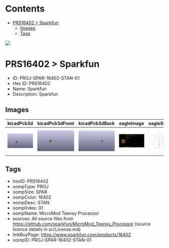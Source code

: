 



Contents
========

* [PRS16402 > Sparkfun](#prs16402--sparkfun)
	* [Images](#images)
	* [Tags](#tags)
  
![][im]
# PRS16402 > Sparkfun

- ID: PROJ-SPAR-16402-STAN-01
- Hex ID: PRS16402
- Name: Sparkfun
- Description: Sparkfun

## Images
  
  

|kicadPcb3d|kicadPcb3dFront|kicadPcb3dBack|eagleImage|eagleSchemImage|
| :---: | :---: | :---: | :---: | :---: |
|[![kicadPcb3d](kicadPcb3d_140.png)](kicadPcb3d.png)|[![kicadPcb3dFront](kicadPcb3dFront_140.png)](kicadPcb3dFront.png)|[![kicadPcb3dBack](kicadPcb3dBack_140.png)](kicadPcb3dBack.png)|[![eagleImage](eagleImage_140.png)](eagleImage.png)|[![eagleSchemImage](eagleSchemImage_140.png)](eagleSchemImage.png)|

## Tags

- hexID: PRS16402
- oompType: PROJ
- oompSize: SPAR
- oompColor: 16402
- oompDesc: STAN
- oompIndex: 01
- oompName: MicroMod Teensy Processor
- sources: All source files from https://github.com/sparkfun/MicroMod_Teensy_Processor (source licence details in srcLicense.md)
- linkBuyPage: https://www.sparkfun.com/products/16402
- oompID: PROJ-SPAR-16402-STAN-01



[im]: kicadPcb3d_450.png
